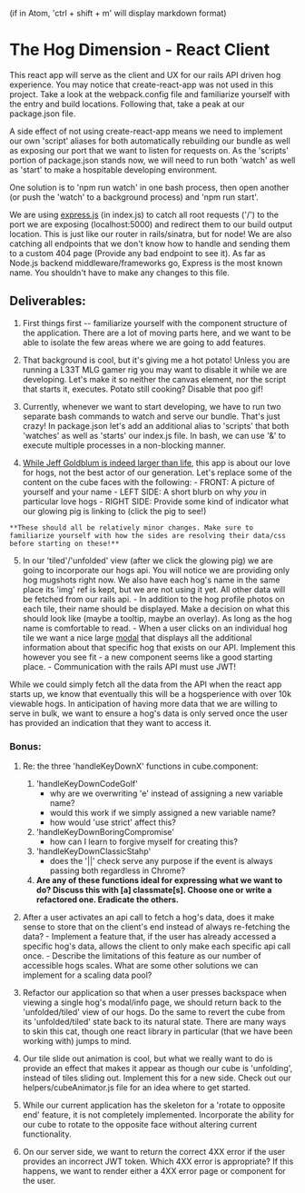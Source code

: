 (if in Atom, 'ctrl + shift + m' will display markdown format)
# The Hog Dimension - React Client
This react app will serve as the client and UX for our rails API driven hog experience. You may notice that create-react-app was not used in this project. Take a look at the webpack.config file and familiarize yourself with the entry and build locations. Following that, take a peak at our package.json file.

  A side effect of not using create-react-app means we need to implement our own 'script' aliases for both automatically rebuilding our bundle as well as exposing our port that we want to listen for requests on. As the 'scripts' portion of package.json stands now, we will need to run both 'watch' as well as 'start' to make a hospitable developing environment.

  One solution is to 'npm run watch' in one bash process, then open another (or push the 'watch' to a background process) and 'npm run start'.

  We are using [express.js](https://expressjs.com/) (in index.js) to catch all root requests ('/') to the port we are exposing (localhost:5000) and redirect them to our build output location. This is just like our router in rails/sinatra, but for node! We are also catching all endpoints that we don't know how to handle and sending them to a custom 404 page (Provide any bad endpoint to see it). As far as Node.js backend middleware/frameworks go, Express is the most known name. You shouldn't have to make any changes to this file.

## Deliverables:

  1. First things first -- familiarize yourself with the component structure of the application. There are a lot of moving parts here, and we want to be able to isolate the few areas where we are going to add features.

  2. That background is cool, but it's giving me a hot potato! Unless you are running a L33T MLG gamer rig you may want to disable it while we are developing. Let's make it so neither the canvas element, nor the script that starts it, executes. Potato still cooking? Disable that poo gif!

  3. Currently, whenever we want to start developing, we have to run two separate bash commands to watch and serve our bundle. That's just crazy! In package.json let's add an additional alias to 'scripts' that both 'watches' as well as 'starts' our index.js file. In bash, we can use '&' to execute multiple processes in a non-blocking manner.

  4. [While Jeff Goldblum is indeed larger than life](https://www.youtube.com/watch?v=vTZCjCYsytM), this app is about our love for hogs, not the best actor of our generation. Let's replace some of the content on the cube faces with the following:
    - FRONT: A picture of yourself and your name
    - LEFT SIDE: A short blurb on why *you* in particular love hogs
    - RIGHT SIDE: Provide some kind of indicator what our glowing pig is linking to (click the pig to see!)

    **These should all be relatively minor changes. Make sure to familiarize yourself with how the sides are resolving their data/css before starting on these!**

  5. In our 'tiled'/'unfolded' view (after we click the glowing pig) we are going to incorporate our hogs api. You will notice we are providing only hog mugshots right now. We also have each hog's name in the same place its 'img' ref is kept, but we are not using it yet. All other data will be fetched from our rails api.
    - In addition to the hog profile photos on each tile, their name should be displayed. Make a decision on what this should look like (maybe a tooltip, maybe an overlay). As long as the hog name is comfortable to read.
    - When a user clicks on an individual hog tile we want a nice large [modal](https://en.wikipedia.org/wiki/Modal_window) that displays all the additional information about that specific hog that exists on our API.  Implement this however you see fit - a new component seems like a good starting place.
    - Communication with the rails API must use JWT!


  While we could simply fetch all the data from the API when the react app starts up, we know that eventually this will be a hogsperience with over 10k viewable hogs. In anticipation of having more data that we are willing to serve in bulk, we want to ensure a hog's data is only served once the user has provided an indication that they want to access it.

### Bonus:

  1. Re: the three 'handleKeyDownX' functions in cube.component:
      1. 'handleKeyDownCodeGolf'
          - why are we overwriting 'e' instead of assigning a new variable name?
          - would this work if we simply assigned a new variable name?
          - how would 'use strict' affect this?
      2. 'handleKeyDownBoringCompromise'
          - how can I learn to forgive myself for creating this?
      3. 'handleKeyDownClassicStahp'
          - does the '||' check serve any purpose if the event is always passing both regardless in Chrome?
      4. **Are any of these functions ideal for expressing what we want to do? Discuss this with [a] classmate[s]. Choose one or write a refactored one. Eradicate the others.**

  2. After a user activates an api call to fetch a hog's data, does it make sense to store that on the client's end instead of always re-fetching the data?
    - Implement a feature that, if the user   has already accessed a specific hog's data, allows the client to only make each specific api call once.
    - Describe the limitations of this feature as our number of accessible hogs scales. What are some other solutions we can implement for a scaling data pool?

  3. Refactor our application so that when a  user presses backspace when viewing a single hog's modal/info page, we should return back to the 'unfolded/tiled' view of our hogs. Do the same to revert the cube from its 'unfolded/tiled' state back to its natural state. There are many ways to skin this cat, though one react library in particular (that we have been working with) jumps to mind.

  4. Our tile slide out animation is cool, but what we really want to do is provide an effect that makes it appear as though our cube is 'unfolding', instead of tiles sliding out. Implement this for a new side. Check out our helpers/cubeAnimator.js file for an idea where to get started.

  5. While our current application has the skeleton for a 'rotate to opposite end' feature, it is not completely implemented. Incorporate the ability for our cube to rotate to the opposite face without altering current functionality.

  6. On our server side, we want to return the correct 4XX error if the user provides an incorrect JWT token. Which 4XX error is appropriate? If this happens, we want to render either a 4XX error page or component for the user.
